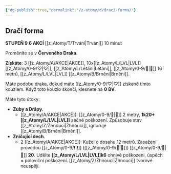 ```yaml
---
{"dg-publish":true,"permalink":"/z-atomy/d/draci-forma/"}
---
```


## Dračí forma
**STUPEŇ 9**
**6 AKCÍ**
[[z_Atomy/T/Trvání\|Trvání]] 10 minut

Proměníte se v **Červeného Draka**. 

**Získáte**: 3 [[z_Atomy/A/AKCE\|AKCE]], 10x[[z_Atomy/L/LVL\|LVL]] [[z_Atomy/0-9/♡\|♡]], [[z_Atomy/L/Létání\|Létání]], [[z_Atomy/0-9/🏃\|🏃]] 16 metrů, [[z_Atomy/L/LVL\|LVL]] [[z_Atomy/B/Brnění\|Brnění]].

Máte podobu draka, dokud máte [[z_Atomy/0-9/♡\|♡]] získané tímto kouzlem. Když toto kouzlo skončí, klesnete na **0** **BV**.

Máte tyto útoky:
- **Zuby a Drápy**. 
	- [[z_Atomy/A/AKCE\|AKCE]]: [[z_Atomy/0-9/👊\|👊]] 2 metry, **1k20+[[z_Atomy/L/LVL\|LVL]]** sečné poškození. Způsobuje stav [[z_Atomy/Z/Žhnoucí\|Žhnoucí]], ignoruje [[z_Atomy/B/Brnění\|Brnění]].
- **Zničující dech**. 
	- 2 [[z_Atomy/A/AKCE\|AKCE]]: Kužel o dosahu 12 metrů. Zasažení provedou [[z_Atomy/0-9/❗\|❗]] ([[z_Atomy/0-9/🎯\|🎯]]) [[z_Atomy/0-9/📶\|📶]] **20**. Udělte **[[z_Atomy/L/LVL\|LVL]]k6** ohnivé poškození, úspěch = poloviční poškození. [[z_Atomy/Z/Žhnoucí\|Žhnoucí]] tvorové neuspějí.
